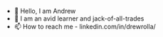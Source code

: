 - 👋 Hello, I am Andrew
- 👀 I am an avid learner and jack-of-all-trades
- 📫 How to reach me - linkedin.com/in/drewrolla/
